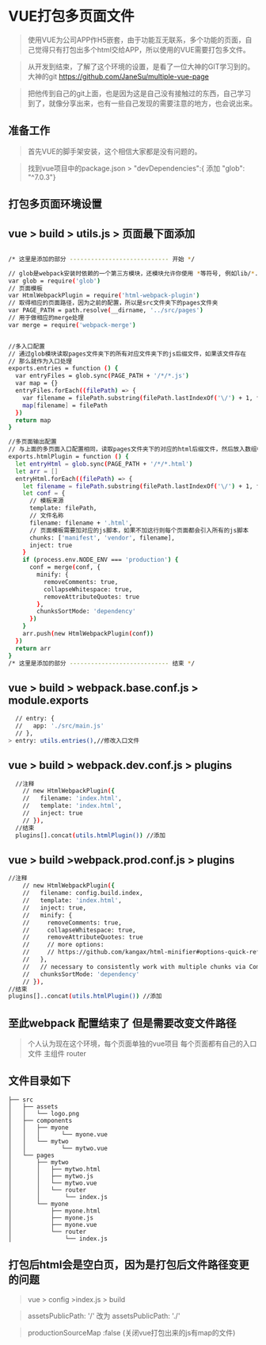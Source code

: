 # VUE打包多页面文件

> 使用VUE为公司APP作H5嵌套，由于功能互无联系，多个功能的页面，自己觉得只有打包出多个html交给APP，所以使用的VUE需要打包多文件。

> 从开发到结束，了解了这个环境的设置，是看了一位大神的GIT学习到的。大神的git https://github.com/JaneSu/multiple-vue-page

> 把他传到自己的git上面，也是因为这是自己没有接触过的东西，自己学习到了，就像分享出来，也有一些自己发现的需要注意的地方，也会说出来。


## 准备工作

> 首先VUE的脚手架安装，这个相信大家都是没有问题的。

> 找到vue项目中的package.json > "devDependencies":{ 添加 "glob": "^7.0.3"}

## 打包多页面环境设置


## vue > build > utils.js > 页面最下面添加
``` bash

/* 这里是添加的部分 ---------------------------- 开始 */

// glob是webpack安装时依赖的一个第三方模块，还模块允许你使用 *等符号, 例如lib/*.js就是获取lib文件夹下的所有js后缀名的文件
var glob = require('glob')
// 页面模板
var HtmlWebpackPlugin = require('html-webpack-plugin')
// 取得相应的页面路径，因为之前的配置，所以是src文件夹下的pages文件夹
var PAGE_PATH = path.resolve(__dirname, '../src/pages')
// 用于做相应的merge处理
var merge = require('webpack-merge')


//多入口配置
// 通过glob模块读取pages文件夹下的所有对应文件夹下的js后缀文件，如果该文件存在
// 那么就作为入口处理
exports.entries = function () {
  var entryFiles = glob.sync(PAGE_PATH + '/*/*.js')
  var map = {}
  entryFiles.forEach((filePath) => {
    var filename = filePath.substring(filePath.lastIndexOf('\/') + 1, filePath.lastIndexOf('.'))
    map[filename] = filePath
  })
  return map
}

//多页面输出配置
// 与上面的多页面入口配置相同，读取pages文件夹下的对应的html后缀文件，然后放入数组中
exports.htmlPlugin = function () {
  let entryHtml = glob.sync(PAGE_PATH + '/*/*.html')
  let arr = []
  entryHtml.forEach((filePath) => {
    let filename = filePath.substring(filePath.lastIndexOf('\/') + 1, filePath.lastIndexOf('.'))
    let conf = {
      // 模板来源
      template: filePath,
      // 文件名称
      filename: filename + '.html',
      // 页面模板需要加对应的js脚本，如果不加这行则每个页面都会引入所有的js脚本
      chunks: ['manifest', 'vendor', filename],
      inject: true
    }
    if (process.env.NODE_ENV === 'production') {
      conf = merge(conf, {
        minify: {
          removeComments: true,
          collapseWhitespace: true,
          removeAttributeQuotes: true
        },
        chunksSortMode: 'dependency'
      })
    }
    arr.push(new HtmlWebpackPlugin(conf))
  })
  return arr
}
/* 这里是添加的部分 ---------------------------- 结束 */


```
## vue > build > webpack.base.conf.js > module.exports
``` bash
  // entry: {
  //   app: './src/main.js'
  // },
> entry: utils.entries(),//修改入口文件

```

## vue > build > webpack.dev.conf.js > plugins
``` bash
  //注释
    // new HtmlWebpackPlugin({
    //   filename: 'index.html',
    //   template: 'index.html',
    //   inject: true
    // }),
  //结束
  plugins[].concat(utils.htmlPlugin()) //添加
```
## vue > build >webpack.prod.conf.js > plugins
``` bash
//注释
    // new HtmlWebpackPlugin({
    //   filename: config.build.index,
    //   template: 'index.html',
    //   inject: true,
    //   minify: {
    //     removeComments: true,
    //     collapseWhitespace: true,
    //     removeAttributeQuotes: true
    //     // more options:
    //     // https://github.com/kangax/html-minifier#options-quick-reference
    //   },
    //   // necessary to consistently work with multiple chunks via CommonsChunkPlugin
    //   chunksSortMode: 'dependency'
    // }),
//结束
plugins[]..concat(utils.htmlPlugin()) //添加

```
## 至此webpack 配置结束了 但是需要改变文件路径
> 个人认为现在这个环境，每个页面单独的vue项目 每个页面都有自己的入口文件 主组件 router 

## 文件目录如下

```base
├── src
│   ├── assets
│   │   └── logo.png
│   ├── components
│   │   ├── myone
│   │   │      └── myone.vue
│   │   └── mytwo
│   │          └── mytwo.vue
│   └── pages
│       ├── mytwo
│       │   ├── mytwo.html
│       │   ├── mytwo.js
│       │   └── mytwo.vue
│       │   └── router
│       │       └── index.js
│       └── myone
│           ├── myone.html
│           ├── myone.js
│           ├── myone.vue
│           └── router
│               └── index.js

```
## 打包后html会是空白页，因为是打包后文件路径变更的问题

> vue > config >index.js > build

> assetsPublicPath: '/' 改为 assetsPublicPath: './'

> productionSourceMap :false (关闭vue打包出来的js有map的文件)


